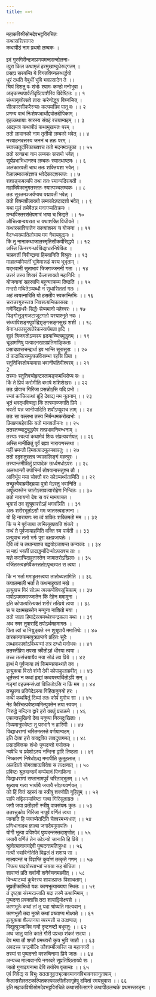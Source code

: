 ```yaml
---
title: ००१

---
```

महाकविश्रीसोमदेवभट्टविरचितः  
कथासरित्सागरः  
कथापीठं नाम प्रथमो लम्बकः ।  
  
इदं गुरुगिरीन्द्रजाप्रणयमन्दरान्दोलना-  
त्पुरा किल कथामृतं हरमुखाम्बुधेरुद्गतम् ।  
प्रसह्य सरयन्ति ये विगतविघ्नलब्धर्द्धयो  
धुरं दधति वैबुधीं भुवि भवप्रसादेन ते ।।  
श्रियं दिशतु वः शंभोः श्यामः कण्ठो मनोभुवा ।  
अङ्कस्थपार्वतीदृष्टिपाशैरिव विवेष्टितः ।। १  
संध्यानृत्तोत्सवे ताराः करेणोद्धूय विघ्नजित् ।  
सीत्कारसीकरैरन्याः कल्पयन्निव पातु वः ।। २  
प्रणम्य वाचं निःशेषपदार्थोद्द्योतदीपिकाम् ।  
बृहत्कथायाः सारस्य संग्रहं रचयाम्यहम् ।। ३  
आद्यमत्र कथापीठं कथामुखमतः परम् ।  
ततो लावानको नाम तृतीयो लम्बको भवेत् ।। ४  
नरवाहनदत्तस्य जननं च ततः परम् ।  
स्याच्चतुर्दारिकाख्यश्च ततो मदनमञ्चुका ।। ५५  
ततो रत्नप्रभा नाम लम्बकः सप्तमो भवेत् ।  
सूर्यप्रभाभिधानश्च लम्बकः स्यादथाष्टमः ।। ६  
अलंकारवती चाथ ततः शक्तियशा भवेत् ।  
वेलालम्बकसंज्ञश्च भवेदेकादशस्ततः ।। ७  
शशाङ्कवत्यपि तथा ततः स्यान्मदिरावती ।  
महाभिषेकानुगतस्ततः स्यात्पञ्चलम्बकः ।। ८  
ततः सुरतमञ्जर्यप्यथ पद्मावती भवेत् ।  
ततो विषमशीलाख्यो लम्बकोऽष्टादशो भवेत् ।। ९  
यथा मूलं तथैवैतन्न मनागप्यतिक्रमः ।  
ग्रन्थविस्तरसंक्षेपमात्रं भाषा च भिद्यते ।। १०  
औचित्यान्वयरक्षा च यथाशक्ति विधीयते ।  
कथारसाविघातेन काव्यांशस्य च योजना ।। ११  
वैदग्ध्यख्यातिलोभाय मम नैवायमुद्यमः ।  
किं तु नानाकथाजालस्मृतिसौकर्यसिद्धये ।। १२  
अस्ति किंनरगन्धर्वविद्याधरनिषेवितः ।  
चक्रवर्ती गिरीन्द्राणां हिमवानिति विश्रुतः ।। १३  
माहात्म्यमियतीं भूमिमारूढं यस्य भूभृताम् ।  
यद्भवानी सुताभावं त्रिजगज्जननी गता ।। १४  
उत्तरं तस्य शिखरं कैलासाख्यो महागिरिः ।  
योजनानां सहस्राणि बहून्याक्रम्य तिष्ठति ।। १५  
मन्दरो मथितेऽप्यब्धौ न सुधासिततां गतः ।  
अहं त्वयत्नादिति यो हसतीव स्वकान्तिभिः ।। १६  
चराचरगुरुस्तत्र निवसत्यम्बिकासखः ।  
गणैर्विद्याधरैः सिद्धैः सेव्यमानो महेश्वरः ।। १७  
पिङ्गोत्तुङ्गजटाजूटगतो यस्याश्नुते नवः ।  
संध्यापिशङ्गपूर्वाद्रिशृङ्गसङ्गसुखं शशी ।। १८  
येनान्धकासुरपतेरेकस्यार्पयता हृदि ।  
शूलं त्रिजगतोऽप्यस्य हृदयाच्चित्रमुद्धृतम् ।। १९  
चूडामणिषु यत्पादनखाग्रप्रतिमाङ्किताः ।  
प्रसादप्राप्तचन्द्रार्धा इव भान्ति सुरासुराः ।। २०  
तं कदाचित्समुत्पन्नविस्रम्भा रहसि प्रिया ।  
स्तुतिभिस्तोषयामास भवानीपतिमीश्वरम् ।। २१  
2  
तस्याः स्तुतिवचोहृष्टस्तामङ्कमधिरोप्य सः ।  
किं ते प्रियं करोमीति बभाषे शशिशेखरः ।। २२  
ततः प्रोवाच गिरिजा प्रसन्नोऽसि यदि प्रभो ।  
रम्यां कांचित्कथां ब्रूहि देवाद्य मम नूतनाम् ।। २३  
भूतं भवद्भविष्यद्वा किं तत्स्याज्जगति प्रिये ।  
भवती यन्न जानीयादिति शर्वोऽप्युवाच ताम् ।। २४  
ततः सा वल्लभा तस्य निर्बन्धमकरोत्प्रभोः ।  
प्रियप्रणयहेवाकि यतो मानवतीमनः ।। २५  
ततस्तच्चाटुबुद्ध्यैव तत्प्रभावनिबन्धनाम् ।  
तस्याः स्वल्पां कथामेवं शिवः संप्रत्यवर्णयत् ।। २६  
अस्ति मामीक्षितुं पूर्वं ब्रह्मा नारायणस्तथा ।  
महीं भ्रमन्तौ हिमवत्पादमूलमवापतुः ।। २७  
ततो ददृशतुस्तत्र ज्वालालिङ्गं महत्पुरः ।  
तस्यान्तमीक्षितुं प्रायादेक ऊर्ध्वमधोऽपरः ।। २८  
अलब्धान्तौ तपोभिर्मा तोषयामासतुश्च तौ ।  
आविर्भूय मया चोक्तौ वरः कोऽप्यर्थ्यतामिति ।। २९  
तच्छ्रुत्वैवाब्रवीद्ब्रह्मा पुत्रो मेऽस्तु भवानिति ।  
अपूज्यस्तेन जातोऽसावत्यारोहेण निन्दितः ।। ३०  
ततो नारायणो देवः स वरं मामयाचत ।  
भूयासं तव शुश्रूषापरोऽहं भगवन्निति ।। ३१  
अतः शरीरभूतोऽसौ मम जातस्त्वदात्मना ।  
यो हि नारायणः सा त्वं शक्तिः शक्तिमतो मम ।। ३२  
किं च मे पूर्वजाया त्वमित्युक्तवति शंकरे ।  
कथं ते पूर्वजायाहमिति वक्ति स्म पार्वती ।। ३३  
प्रत्युवाच ततो भर्गः पुरा दक्षप्रजापतेः ।  
देवि त्वं च तथान्याश्च बह्वयोऽजायन्त कन्यकाः ।। ३४  
स मह्यं भवतीं प्रादाद्धर्मादिभ्योऽपराश्च ताः ।  
यज्ञे कदाचिदाहूतास्तेन जामातरोऽखिलाः ।। ३५  
वर्जितस्त्वहमेवैकस्ततोऽपृच्छयत स त्वया ।  
  
किं न भर्ता ममाहूतस्त्वया तातोच्यतामिति ।। ३६  
कपालमाली भर्ता ते कथमाहूयतां मखे ।  
इत्युवाच गिरं सोऽथ त्वत्कर्णविषसूचिकाम् ।। ३७  
पापोऽयमस्माज्जातेन किं देहेन ममामुना ।  
इति कोपात्परित्यक्तं शरीरं तत्प्रिये त्वया ।। ३८  
स च दक्षमखस्तेन मन्युना नाशितो मया ।  
ततो जाता हिमाद्रेस्त्वमब्धेश्चन्द्रकला यथा ।। ३९  
अथ स्मर तुषाराद्रिं तपोऽर्थमहमागतः ।  
पिता त्वां च नियुङ्क्ते स्म शुश्रूषायै ममातिथेः ।। ४०  
तारकान्तकमत्पुत्रप्राप्तये प्रहितः सुरैः ।  
लब्धावकाशोऽविध्यन्मां तत्र दग्धो मनोभवः ।। ४१  
ततस्तीव्रेण तपसा क्रीतोऽहं धीरया त्वया ।  
तच्च तत्संचयायैव मया सोढं तव प्रिये ।। ४२  
इत्थं मे पूर्वजाया त्वं किमन्यत्कथ्यते तव ।  
इत्युक्त्वा विरते शंभौ देवी कोपाकुलाब्रवीत् ।। ४३  
धूर्तस्त्वं न कथां हृद्यां कथयस्यर्थितोऽपि सन् ।  
गङ्गां वहन्नमन्संध्यां विजितोऽसि न किं मम ।। ४४  
तच्छ्रुत्वा प्रतिपेदेऽस्या विहितानुनयो हरः ।  
कथां कथयितुं दिव्यां ततः कोपं मुमोच सा ।। ४५  
नेह कैश्चित्प्रवेष्टव्यमित्युक्तेन तया स्वयम् ।  
निरुद्धे नन्दिना द्वारे हरो वक्तुं प्रचक्रमे ।। ४६  
एकान्तसुखिनो देवा मनुष्या नित्यदुःखिताः ।  
दिव्यमानुषचेष्टा तु परभागे न हारिणी ।। ४७  
विद्याधराणां चरितमतस्ते वर्णयाम्यहम् ।  
इति देव्या हरो यावद्वक्ति तावदुपागमत् ।। ४८  
प्रसादवित्तकः शंभोः पुष्पदन्तो गणोत्तमः ।  
न्यषेधि च प्रवेशोऽस्य नन्दिना द्वारि तिष्ठता ।। ४९  
निष्कारणं निषेधोऽद्य ममापीति कुतूहलात् ।  
अलक्षितो योगवशात्प्रविवेश स तत्क्षणात् ।। ५०  
प्रविष्टः श्रुतवान्सर्वं वर्ण्यमानं पिनाकिना ।  
विद्याधराणां सप्तानामपूर्वं चरिताद्भुतम् ।। ५१  
श्रुत्वाथ गत्वा भार्यायै जयायै सोऽप्यवर्णयत् ।  
को हिं वित्तं रहस्यं वा स्त्रीषु शक्नोति गूहितुम् ।। ५२  
सापि तद्विस्मयाविष्टा गत्वा गिरिसुताग्रतः ।  
जगौ जया प्रतीहारी स्त्रीषु वाक्संयमः कुतः ।। ५३  
ततश्चुकोप गिरिजा नापूर्वं वर्णितं त्वया ।  
जानाति हि जयाप्येतदिति चेश्वरमभ्यधात् ।। ५४  
प्रणिधानादथ ज्ञात्वा जगादैवमुमापतिः ।  
योगी भूत्वा प्रविश्येदं पुष्पदन्तस्तदाशृणोत् ।। ५५  
जयायै वर्णितं तेन कोऽन्यो जानाति हि प्रिये ।  
श्रुत्वेत्यानाययद्देवी पुष्पदन्तमतिक्रुधा ।। ५६  
मर्त्यो भवाविनीतेति विह्वलं तं शशाप सा ।  
माल्यवन्तं च विज्ञप्तिं कुर्वाणं तत्कृते गणम् ।। ५७  
निपत्य पादयोस्ताभ्यां जयया सह बोधिता ।  
शापान्तं प्रति शर्वाणी शनैर्वचनमब्रवीत् ।। ५८  
विन्ध्याटव्यां कुबेरस्य शापात्प्राप्तः पिशाचताम् ।  
सुप्रतीकाभिधो यक्षः काणभूत्याख्यया स्थितः ।। ५९  
तं दृष्ट्वा संस्मरञ्जाति यदा तस्मै कथामिमाम् ।  
पुष्पदन्त प्रवक्तासि तदा शापाद्विमोक्ष्यसे ।।  
काणभूतेः कथां तां तु यदा श्रोष्यति माल्यवान् ।  
काणभूतौ तदा मुक्ते कथां प्रख्याप्य मोक्ष्यते ।। ६१  
इत्युक्त्वा शैलतनया व्यरमत्तौ च तत्क्षणात् ।  
विद्युत्पुञ्जाविव गणौ दृष्टनष्टौ बभूवतुः ।। ६२  
अथ जातु याति काले गौरी पप्रच्छ शंकरं सदया ।  
देव मया तौ शप्तौ प्रमथवरौ कुत्र भुवि जातौ ।। ६३  
अवदच्च चन्द्रमौलिः कौशाम्बीत्यस्ति या महानगरी ।  
तस्यां स पुष्पदन्तो वररुचिनामा प्रिये जातः ।। ६४  
अन्यच्च माल्यवानपि नगरवरे सुप्रतिष्ठिताख्ये सः ।  
जातो गुणाढ्यनामा देवि तयोरेष वृत्तान्तः ।। ६५  
एवं निवेद्य स विभुः सततानुवृत्तभृत्यावमाननविभावनसानुतापाम् ।  
कैलासशैलतटकल्पितकल्पवल्लीलीलागृहेषु दयितां रमयन्नुवास ।। ६६  
इति महाकविश्रीसोमदेवभट्टविरचिते कथासरित्सागरे कथापीठलम्बके प्रथमस्तरङ्गः ।
